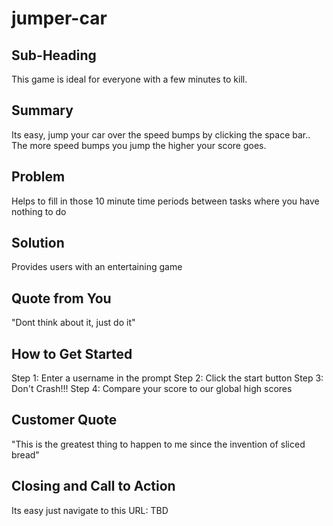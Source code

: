 # jumper-car

## Sub-Heading ##
This game is ideal for everyone with a few minutes to kill.

## Summary ##
Its easy, jump your car over the speed bumps by clicking the space bar.. The more speed bumps you jump the higher your score goes.

## Problem ##
Helps to fill in those 10 minute time periods between tasks where you have nothing to do

## Solution ##
Provides users with an entertaining game

## Quote from You ##
"Dont think about it, just do it"

## How to Get Started ##
Step 1: Enter a username in the prompt
Step 2: Click the start button
Step 3: Don't Crash!!!
Step 4: Compare your score to our global high scores

## Customer Quote ##
"This is the greatest thing to happen to me since the invention of sliced bread"

## Closing and Call to Action ##
Its easy just navigate to this URL: TBD
